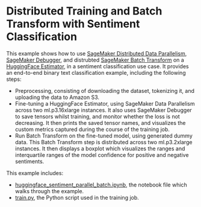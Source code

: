 # Distributed Training and Batch Transform with Sentiment Classification

This example shows how to use [SageMaker Distributed Data Parallelism](https://docs.aws.amazon.com/sagemaker/latest/dg/data-parallel.html), [SageMaker Debugger](https://docs.aws.amazon.com/sagemaker/latest/dg/train-debugger.html), and distrubted [SageMaker Batch Transform](https://docs.aws.amazon.com/sagemaker/latest/dg/batch-transform.html) on a [HuggingFace Estimator](https://sagemaker.readthedocs.io/en/stable/frameworks/huggingface/sagemaker.huggingface.html), in a sentiment classification use case. It provides an end-to-end binary text classification example, including the following steps:

- Preprocessing, consisting of downloading the dataset, tokenizing it, and uploading the data to Amazon S3.
- Fine-tuning a HuggingFace Estimator, using SageMaker Data Parallelism across two ml.p3.16xlarge instances. It also uses SageMaker Debugger to save tensors whilst training, and monitor whether the loss is not decreasing. It then prints the saved tensor names, and visualizes the custom metrics captured during the course of the training job.
- Run Batch Transform on the fine-tuned model, using generated dummy data. This Batch Transform step is distributed across two ml.p3.2xlarge instances. It then displays a boxplot which visualizes the ranges and interquartile ranges of the model confidence for positive and negative sentiments.

This example includes:

- [huggingface_sentiment_parallel_batch.ipynb](sentiment_parallel_batch/huggingface_sentiment_parallel_batch.ipynb), the notebook file which walks through the example.
- [train.py](sentiment_parallel_batch/scripts/train.py), the Python script used in the training job.
